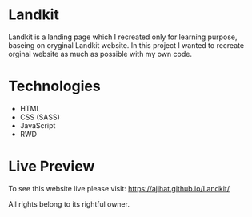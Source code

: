 # Landkit
Landkit is a landing page which I recreated only for learning purpose, baseing on oryginal Landkit website. In this project I wanted to recreate orginal website as much as possible with my own code. 
# Technologies
- HTML
- CSS (SASS)
- JavaScript
- RWD
# Live Preview
To see this website live please visit: 
https://ajihat.github.io/Landkit/




All rights belong to its rightful owner.
